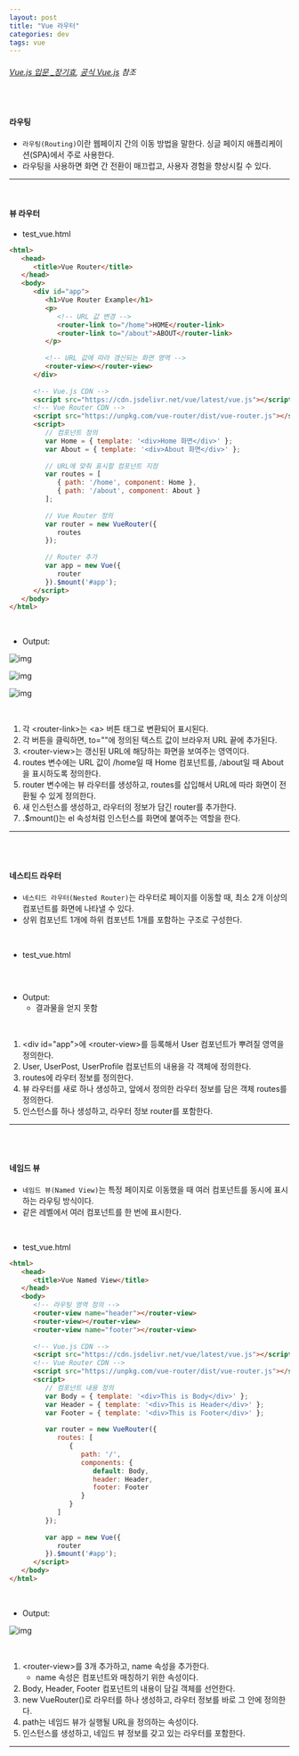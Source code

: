 ```yaml
---
layout: post
title: "Vue 라우터"
categories: dev
tags: vue
---
```


###### [Vue.js 입문 _장기효](https://joshua1988.github.io/web-development/vuejs/doit-vuejs-book/), [공식 Vue.js](https://vuejs.org/) 참조

<br>

#### 라우팅

- `라우팅(Routing)`이란 웹페이지 간의 이동 방법을 말한다. 싱글 페이지 애플리케이션(SPA)에서 주로 사용한다.
- 라우팅을 사용하면 화면 간 전환이 매끄럽고, 사용자 경험을 향상시킬 수 있다.

------

<br>

#### 뷰 라우터

- test_vue.html

```html
<html>
   <head>
      <title>Vue Router</title>
   </head>
   <body>
      <div id="app">
         <h1>Vue Router Example</h1>
         <p>
            <!-- URL 값 변경 -->
            <router-link to="/home">HOME</router-link>
            <router-link to="/about">ABOUT</router-link>
         </p>
         
         <!-- URL 값에 따라 갱신되는 화면 영역 -->
         <router-view></router-view>
      </div>
      
      <!-- Vue.js CDN -->
      <script src="https://cdn.jsdelivr.net/vue/latest/vue.js"></script>
      <!-- Vue Router CDN -->
      <script src="https://unpkg.com/vue-router/dist/vue-router.js"></script>
      <script>
         // 컴포넌트 정의
         var Home = { template: '<div>Home 화면</div>' };
         var About = { template: '<div>About 화면</div>' };
         
         // URL에 맞춰 표시할 컴포넌트 지정
         var routes = [
            { path: '/home', component: Home },
            { path: '/about', component: About }
         ];
         
         // Vue Router 정의
         var router = new VueRouter({
            routes
         });
         
         // Router 추가
         var app = new Vue({
            router
         }).$mount('#app');
      </script>
   </body>
</html>
```

<br>

- Output:

![img](/assets/img/vue-05-01.png)

![img](/assets/img/vue-05-02.png)

![img](/assets/img/vue-05-03.png)

<br>

1. 각 \<router-link>는 \<a> 버튼 태그로 변환되어 표시된다.
2. 각 버튼을 클릭하면, to=""에 정의된 텍스트 값이 브라우저 URL 끝에 추가된다.
3. \<router-view>는 갱신된 URL에 해당하는 화면을 보여주는 영역이다.
4. routes 변수에는 URL 값이 /home일 때 Home 컴포넌트를, /about일 때 About을 표시하도록 정의한다.
5. router 변수에는 뷰 라우터를 생성하고, routes를 삽입해서 URL에 따라 화면이 전환될 수 있게 정의한다.
6. 새 인스턴스를 생성하고, 라우터의 정보가 담긴 router를 추가한다.
7. .$mount()는 el 속성처럼 인스턴스를 화면에 붙여주는 역할을 한다.

------

<br>

<br>

#### 네스티드 라우터

- `네스티드 라우터(Nested Router)`는 라우터로 페이지를 이동할 때, 최소 2개 이상의 컴포넌트를 화면에 나타낼 수 있다.
- 상위 컴포넌트 1개에 하위 컴포넌트 1개를 포함하는 구조로 구성한다.

<br>

- test_vue.html

```html

```

<br>

- Output:
  - 결과물을 얻지 못함

<br>

1. \<div id="app">에 \<router-view>를 등록해서 User 컴포넌트가 뿌려질 영역을 정의한다.
2. User, UserPost, UserProfile 컴포넌트의 내용을 각 객체에 정의한다.
3. routes에 라우터 정보를 정의한다.
4. 뷰 라우터를 새로 하나 생성하고, 앞에서 정의한 라우터 정보를 담은 객체 routes를 정의한다.
5. 인스턴스를 하나 생성하고, 라우터 정보 router를 포함한다.

------

<br>

<br>

#### 네임드 뷰

- `네임드 뷰(Named View)`는 특정 페이지로 이동했을 때 여러 컴포넌트를 동시에 표시하는 라우팅 방식이다.
- 같은 레벨에서 여러 컴포넌트를 한 번에 표시한다.

<br>

- test_vue.html

```html
<html>
   <head>
      <title>Vue Named View</title>
   </head>
   <body>
      <!-- 라우팅 영역 정의 -->
      <router-view name="header"></router-view>
      <router-view></router-view>
      <router-view name="footer"></router-view>
      
      <!-- Vue.js CDN -->
      <script src="https://cdn.jsdelivr.net/vue/latest/vue.js"></script>
      <!-- Vue Router CDN -->
      <script src="https://unpkg.com/vue-router/dist/vue-router.js"></script>
      <script>
         // 컴포넌트 내용 정의
         var Body = { template: '<div>This is Body</div>' };
         var Header = { template: '<div>This is Header</div>' };
         var Footer = { template: '<div>This is Footer</div>' };
         
         var router = new VueRouter({
            routes: [
               {
                  path: '/',
                  components: {
                     default: Body,
                     header: Header,
                     footer: Footer
                  }
               }
            ]
         });
         
         var app = new Vue({
            router
         }).$mount('#app');
      </script>
   </body>
</html>
```

<br>

- Output:

![img](/assets/img/vue-05-05.png)

<br>

1. \<router-view>를 3개 추가하고, name 속성을 추가한다.
   - name 속성은 컴포넌트와 매칭하기 위한 속성이다.
2. Body, Header, Footer 컴포넌트의 내용이 담길 객체를 선언한다.
3. new VueRouter()로 라우터를 하나 생성하고, 라우터 정보를 바로 그 안에 정의한다.
4. path는 네임드 뷰가 실행될 URL을 정의하는 속성이다.
5. 인스턴스를 생성하고, 네임드 뷰 정보를 갖고 있는 라우터를 포함한다.

------

<br>




